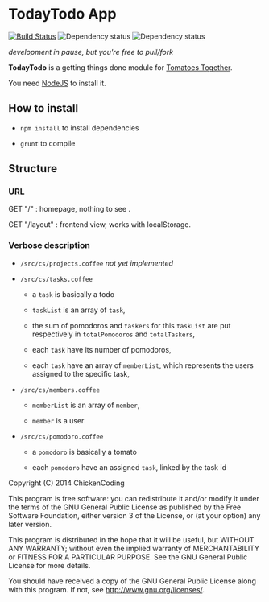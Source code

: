 # TodayTodo App

[![Build Status](https://travis-ci.org/ChickenCoding/todaytodo.png?branch=master)](https://travis-ci.org/ChickenCoding/todaytodo)
<img src="https://david-dm.org/ChickenCoding/todaytodo.png" alt="Dependency status" /> 
 <img src="https://david-dm.org/ChickenCoding/todaytodo/dev-status.png" alt="Dependency status" /> 


_development in pause, but you're free to pull/fork_

__TodayTodo__ is a getting things done module for [Tomatoes Together][tomatoestogether].

You need [NodeJS][nodejs] to install it.

## How to install

  + ``npm install`` to install dependencies

  + ``grunt`` to compile


## Structure

### URL

GET "/" : homepage, nothing to see .

GET "/layout" : frontend view, works with localStorage.

### Verbose description
  + ``/src/cs/projects.coffee`` _not yet implemented_

  + ``/src/cs/tasks.coffee``

    + a ``task`` is basically a todo

    + ``taskList`` is an array of ``task``,

    + the sum of pomodoros and ``taskers`` for this ``taskList`` are put respectively 
    in ``totalPomodoros`` and ``totalTaskers``,

    + each ``task`` have its number of pomodoros,
    
    + each ``task`` have an array of ``memberList``, which represents the users
    assigned to the specific task,

  + ``/src/cs/members.coffee``
  
    + ``memberList`` is an array of ``member``,

    + ``member`` is a user

  + ``/src/cs/pomodoro.coffee``

    + a ``pomodoro`` is basically a tomato

    + each ``pomodoro`` have an assigned ``task``, linked by the task id


Copyright (C) 2014 ChickenCoding

This program is free software: you can redistribute it and/or modify
it under the terms of the GNU General Public License as published by
the Free Software Foundation, either version 3 of the License, or
(at your option) any later version.

This program is distributed in the hope that it will be useful,
but WITHOUT ANY WARRANTY; without even the implied warranty of
MERCHANTABILITY or FITNESS FOR A PARTICULAR PURPOSE.  See the
GNU General Public License for more details.

You should have received a copy of the GNU General Public License
along with this program.  If not, see <http://www.gnu.org/licenses/>.

[tomatoestogether]:http://github.com/dcolgan/tomatoestogether
[nodejs]:http://nodejs.org


